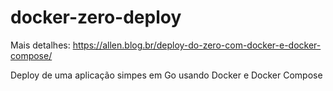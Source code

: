 # docker-zero-deploy


Mais detalhes: https://allen.blog.br/deploy-do-zero-com-docker-e-docker-compose/


Deploy de uma aplicação simpes em Go usando Docker e Docker Compose
